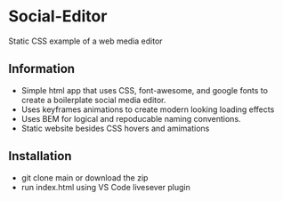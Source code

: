 # Social-Editor
 Static CSS example of a web media editor

## Information
* Simple html app that uses CSS, font-awesome, and google fonts to create a boilerplate social media editor. 
* Uses keyframes animations to create modern looking loading effects
* Uses BEM for logical and repoducable naming conventions.
* Static website besides CSS hovers and amimations



## Installation
* git clone main or download the zip
* run index.html using VS Code livesever plugin 
   

